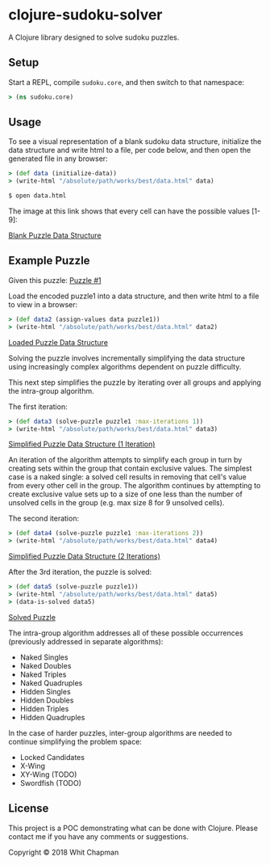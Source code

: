 # clojure-sudoku-solver

A Clojure library designed to solve sudoku puzzles.


## Setup

Start a REPL, compile `sudoku.core`, and then switch to that namespace:
```clojure
> (ns sudoku.core)
```

## Usage

To see a visual representation of a blank sudoku data structure, initialize the data structure and write html to a file, per code below, and then open the generated file in any browser:

```clojure
> (def data (initialize-data))
> (write-html "/absolute/path/works/best/data.html" data)

$ open data.html
```

The image at this link shows that every cell can have the possible values [1-9]:

[Blank Puzzle Data Structure](images/puzzle1/data.png)


## Example Puzzle

Given this puzzle: [Puzzle #1](images/puzzle1/puzzle1.png)

Load the encoded puzzle1 into a data structure, and then write html to a file to view in a browser:

```clojure
> (def data2 (assign-values data puzzle1))
> (write-html "/absolute/path/works/best/data.html" data2)
```

[Loaded Puzzle Data Structure](images/puzzle1/data2.png)


Solving the puzzle involves incrementally simplifying the data structure using increasingly complex algorithms dependent on puzzle difficulty.

This next step simplifies the puzzle by iterating over all groups and applying the intra-group algorithm.

The first iteration:

```clojure
> (def data3 (solve-puzzle puzzle1 :max-iterations 1))
> (write-html "/absolute/path/works/best/data.html" data3)
```

[Simplified Puzzle Data Structure (1 Iteration)](images/simplify/data1.png)


An iteration of the algorithm attempts to simplify each group in turn by creating sets within the group that contain exclusive values. The simplest case is a naked single: a solved cell results in removing that cell's value from every other cell in the group. The algorithm continues by attempting to create exclusive value sets up to a size of one less than the number of unsolved cells in the group (e.g. max size 8 for 9 unsolved cells).

The second iteration:

```clojure
> (def data4 (solve-puzzle puzzle1 :max-iterations 2))
> (write-html "/absolute/path/works/best/data.html" data4)
```

[Simplified Puzzle Data Structure (2 Iterations)](images/simplify/data2.png)


After the 3rd iteration, the puzzle is solved:

```clojure
> (def data5 (solve-puzzle puzzle1))
> (write-html "/absolute/path/works/best/data.html" data5)
> (data-is-solved data5)
```

[Solved Puzzle](images/simplify/data3.png)


The intra-group algorithm addresses all of these possible occurrences (previously addressed in separate algorithms):
* Naked Singles
* Naked Doubles
* Naked Triples
* Naked Quadruples
* Hidden Singles
* Hidden Doubles
* Hidden Triples
* Hidden Quadruples


In the case of harder puzzles, inter-group algorithms are needed to continue simplifying the problem space:
* Locked Candidates
* X-Wing
* XY-Wing (TODO)
* Swordfish (TODO)


## License

This project is a POC demonstrating what can be done with Clojure.
Please contact me if you have any comments or suggestions.

Copyright © 2018 Whit Chapman
